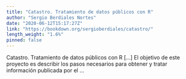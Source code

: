 ```yaml
---
title: "Catastro. Tratamiento de datos públicos con R"
author: "Sergio Berdiales Nortes"
date: "2020-06-12T15:17:27Z"
link: "https://bookdown.org/sergioberdiales/catastro/"
length_weight: "1.6%"
pinned: false
---
```


Catastro. Tratamiento de datos públicos con R [...] El objetivo de este proyecto es describir los pasos necesarios para obtener y tratar información publicada por el ...
